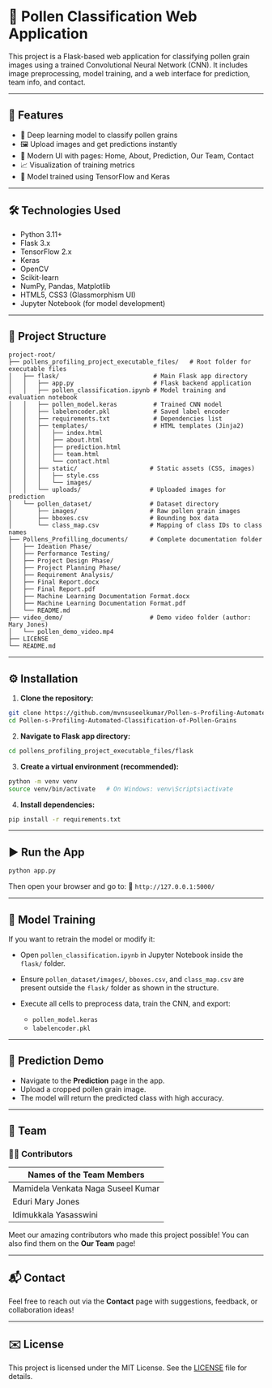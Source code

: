 # 🌼 Pollen Classification Web Application

This project is a Flask-based web application for classifying pollen grain images using a trained Convolutional Neural Network (CNN). It includes image preprocessing, model training, and a web interface for prediction, team info, and contact.

---

## 🚀 Features

* 🌸 Deep learning model to classify pollen grains
* 🖼 Upload images and get predictions instantly
* 🎨 Modern UI with pages: Home, About, Prediction, Our Team, Contact
* 📈 Visualization of training metrics
* 🧠 Model trained using TensorFlow and Keras

---

## 🛠 Technologies Used

* Python 3.11+
* Flask 3.x
* TensorFlow 2.x
* Keras
* OpenCV
* Scikit-learn
* NumPy, Pandas, Matplotlib
* HTML5, CSS3 (Glassmorphism UI)
* Jupyter Notebook (for model development)

---

## 📂 Project Structure

```
project-root/
├── pollens_profiling_project_executable_files/   # Root folder for executable files
│   ├── flask/                          # Main Flask app directory
│   │   ├── app.py                      # Flask backend application
│   │   ├── pollen_classification.ipynb # Model training and evaluation notebook
│   │   ├── pollen_model.keras          # Trained CNN model
│   │   ├── labelencoder.pkl            # Saved label encoder
│   │   ├── requirements.txt            # Dependencies list
│   │   ├── templates/                  # HTML templates (Jinja2)
│   │   │   ├── index.html
│   │   │   ├── about.html
│   │   │   ├── prediction.html
│   │   │   ├── team.html
│   │   │   └── contact.html
│   │   ├── static/                    # Static assets (CSS, images)
│   │   │   ├── style.css
│   │   │   └── images/
│   │   └── uploads/                   # Uploaded images for prediction
│   └── pollen_dataset/                # Dataset directory
│       ├── images/                    # Raw pollen grain images
│       ├── bboxes.csv                 # Bounding box data
│       └── class_map.csv              # Mapping of class IDs to class names
├── Pollens_Profilling_documents/      # Complete documentation folder
│   ├── Ideation Phase/
│   ├── Performance Testing/
│   ├── Project Design Phase/
│   ├── Project Planning Phase/
│   ├── Requirement Analysis/
│   ├── Final Report.docx
│   ├── Final Report.pdf
│   ├── Machine Learning Documentation Format.docx
│   ├── Machine Learning Documentation Format.pdf
│   └── README.md
├── video_demo/                        # Demo video folder (author: Mary Jones)
│   └── pollen_demo_video.mp4
├── LICENSE
└── README.md
```

---

## ⚙️ Installation

1. **Clone the repository:**

```bash
git clone https://github.com/mvnsuseelkumar/Pollen-s-Profiling-Automated-Classification-of-Pollen-Grains.git
cd Pollen-s-Profiling-Automated-Classification-of-Pollen-Grains
```

2. **Navigate to Flask app directory:**

```bash
cd pollens_profiling_project_executable_files/flask
```

3. **Create a virtual environment (recommended):**

```bash
python -m venv venv
source venv/bin/activate   # On Windows: venv\Scripts\activate
```

4. **Install dependencies:**

```bash
pip install -r requirements.txt
```

---

## ▶️ Run the App

```bash
python app.py
```

Then open your browser and go to: 📍 `http://127.0.0.1:5000/`

---

## 🧪 Model Training

If you want to retrain the model or modify it:

* Open `pollen_classification.ipynb` in Jupyter Notebook inside the `flask/` folder.
* Ensure `pollen_dataset/images/`, `bboxes.csv`, and `class_map.csv` are present outside the `flask/` folder as shown in the structure.
* Execute all cells to preprocess data, train the CNN, and export:

  * `pollen_model.keras`
  * `labelencoder.pkl`

---

## 📸 Prediction Demo

* Navigate to the **Prediction** page in the app.
* Upload a cropped pollen grain image.
* The model will return the predicted class with high accuracy.

---

## 👥 Team

### 👨‍💻 Contributors

| **Names of the Team Members**      |
| ---------------------------------- |
| Mamidela Venkata Naga Suseel Kumar |
| Eduri Mary Jones                   |
| Idimukkala Yasasswini              |

Meet our amazing contributors who made this project possible! You can also find them on the **Our Team** page!

---

## 📬 Contact

Feel free to reach out via the **Contact** page with suggestions, feedback, or collaboration ideas!

---

## ✉️ License

This project is licensed under the MIT License. See the [LICENSE](./LICENSE) file for details.
